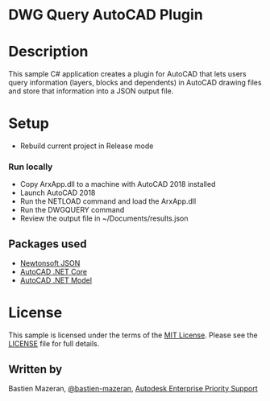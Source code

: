 # DWG Query AutoCAD Plugin

# Description

This sample C# application creates a plugin for AutoCAD that lets users query information (layers, blocks and dependents) in AutoCAD drawing files and store that information into a JSON output file.

# Setup

- Rebuild current project in Release mode


### Run locally

- Copy ArxApp.dll to a machine with AutoCAD 2018 installed
- Launch AutoCAD 2018
- Run the NETLOAD command and load the ArxApp.dll
- Run the DWGQUERY command
- Review the output file in ~/Documents/results.json

## Packages used

- [Newtonsoft JSON](https://www.newtonsoft.com/json)
- [AutoCAD .NET Core](https://git.autodesk.com/AutoCAD/Packages)
- [AutoCAD .NET Model](https://git.autodesk.com/AutoCAD/Packages)

# License

This sample is licensed under the terms of the [MIT License](http://opensource.org/licenses/MIT).
Please see the [LICENSE](LICENSE) file for full details.

## Written by
Bastien Mazeran, [@bastien-mazeran](https://www.linkedin.com/in/bastien-mazeran-01200414/), [Autodesk Enterprise Priority Support](https://enterprisehub.autodesk.com/)

